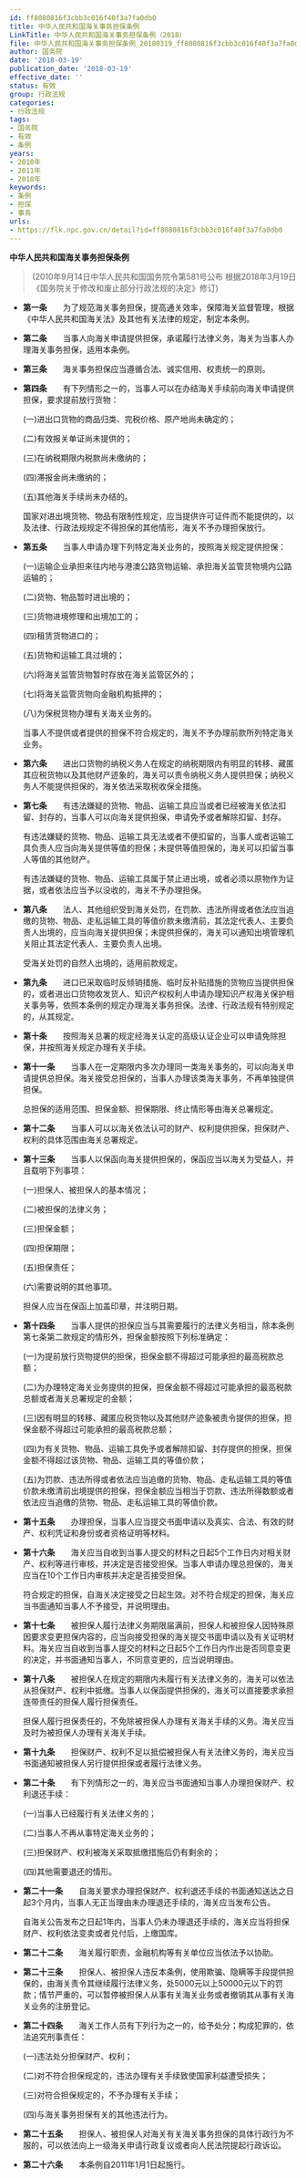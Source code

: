 ```yaml
---
id: ff8080816f3cbb3c016f40f3a7fa0db0
title: 中华人民共和国海关事务担保条例
LinkTitle: 中华人民共和国海关事务担保条例（2018）
file: 中华人民共和国海关事务担保条例_20180319_ff8080816f3cbb3c016f40f3a7fa0db0.docx
author: 国务院
date: '2018-03-19'
publication_date: '2018-03-19'
effective_date: ''
status: 有效
group: 行政法规
categories:
- 行政法规
tags:
- 国务院
- 有效
- 条例
years:
- 2010年
- 2011年
- 2018年
keywords:
- 条例
- 担保
- 事务
urls:
- https://flk.npc.gov.cn/detail?id=ff8080816f3cbb3c016f40f3a7fa0db0
---
```


**中华人民共和国海关事务担保条例**

> (2010年9月14日中华人民共和国国务院令第581号公布 根据2018年3月19日《国务院关于修改和废止部分行政法规的决定》修订)

- **第一条**　　为了规范海关事务担保，提高通关效率，保障海关监督管理，根据《中华人民共和国海关法》及其他有关法律的规定，制定本条例。

- **第二条**　　当事人向海关申请提供担保，承诺履行法律义务，海关为当事人办理海关事务担保，适用本条例。

- **第三条**　　海关事务担保应当遵循合法、诚实信用、权责统一的原则。

- **第四条**　　有下列情形之一的，当事人可以在办结海关手续前向海关申请提供担保，要求提前放行货物：

  (一)进出口货物的商品归类、完税价格、原产地尚未确定的；

  (二)有效报关单证尚未提供的；

  (三)在纳税期限内税款尚未缴纳的；

  (四)滞报金尚未缴纳的；

  (五)其他海关手续尚未办结的。

  国家对进出境货物、物品有限制性规定，应当提供许可证件而不能提供的，以及法律、行政法规规定不得担保的其他情形，海关不予办理担保放行。

- **第五条**　　当事人申请办理下列特定海关业务的，按照海关规定提供担保：

  (一)运输企业承担来往内地与港澳公路货物运输、承担海关监管货物境内公路运输的；

  (二)货物、物品暂时进出境的；

  (三)货物进境修理和出境加工的；

  (四)租赁货物进口的；

  (五)货物和运输工具过境的；

  (六)将海关监管货物暂时存放在海关监管区外的；

  (七)将海关监管货物向金融机构抵押的；

  (八)为保税货物办理有关海关业务的。

  当事人不提供或者提供的担保不符合规定的，海关不予办理前款所列特定海关业务。

- **第六条**　　进出口货物的纳税义务人在规定的纳税期限内有明显的转移、藏匿其应税货物以及其他财产迹象的，海关可以责令纳税义务人提供担保；纳税义务人不能提供担保的，海关依法采取税收保全措施。

- **第七条**　　有违法嫌疑的货物、物品、运输工具应当或者已经被海关依法扣留、封存的，当事人可以向海关提供担保，申请免予或者解除扣留、封存。

  有违法嫌疑的货物、物品、运输工具无法或者不便扣留的，当事人或者运输工具负责人应当向海关提供等值的担保；未提供等值担保的，海关可以扣留当事人等值的其他财产。

  有违法嫌疑的货物、物品、运输工具属于禁止进出境，或者必须以原物作为证据，或者依法应当予以没收的，海关不予办理担保。

- **第八条**　　法人、其他组织受到海关处罚，在罚款、违法所得或者依法应当追缴的货物、物品、走私运输工具的等值价款未缴清前，其法定代表人、主要负责人出境的，应当向海关提供担保；未提供担保的，海关可以通知出境管理机关阻止其法定代表人、主要负责人出境。

  受海关处罚的自然人出境的，适用前款规定。

- **第九条**　　进口已采取临时反倾销措施、临时反补贴措施的货物应当提供担保的，或者进出口货物收发货人、知识产权权利人申请办理知识产权海关保护相关事务等，依照本条例的规定办理海关事务担保。法律、行政法规有特别规定的，从其规定。

- **第十条**　　按照海关总署的规定经海关认定的高级认证企业可以申请免除担保，并按照海关规定办理有关手续。

- **第十一条**　　当事人在一定期限内多次办理同一类海关事务的，可以向海关申请提供总担保。海关接受总担保的，当事人办理该类海关事务，不再单独提供担保。

  总担保的适用范围、担保金额、担保期限、终止情形等由海关总署规定。

- **第十二条**　　当事人可以以海关依法认可的财产、权利提供担保，担保财产、权利的具体范围由海关总署规定。

- **第十三条**　　当事人以保函向海关提供担保的，保函应当以海关为受益人，并且载明下列事项：

  (一)担保人、被担保人的基本情况；

  (二)被担保的法律义务；

  (三)担保金额；

  (四)担保期限；

  (五)担保责任；

  (六)需要说明的其他事项。

  担保人应当在保函上加盖印章，并注明日期。

- **第十四条**　　当事人提供的担保应当与其需要履行的法律义务相当，除本条例第七条第二款规定的情形外，担保金额按照下列标准确定：

  (一)为提前放行货物提供的担保，担保金额不得超过可能承担的最高税款总额；

  (二)为办理特定海关业务提供的担保，担保金额不得超过可能承担的最高税款总额或者海关总署规定的金额；

  (三)因有明显的转移、藏匿应税货物以及其他财产迹象被责令提供的担保，担保金额不得超过可能承担的最高税款总额；

  (四)为有关货物、物品、运输工具免予或者解除扣留、封存提供的担保，担保金额不得超过该货物、物品、运输工具的等值价款；

  (五)为罚款、违法所得或者依法应当追缴的货物、物品、走私运输工具的等值价款未缴清前出境提供的担保，担保金额应当相当于罚款、违法所得数额或者依法应当追缴的货物、物品、走私运输工具的等值价款。

- **第十五条**　　办理担保，当事人应当提交书面申请以及真实、合法、有效的财产、权利凭证和身份或者资格证明等材料。

- **第十六条**　　海关应当自收到当事人提交的材料之日起5个工作日内对相关财产、权利等进行审核，并决定是否接受担保。当事人申请办理总担保的，海关应当在10个工作日内审核并决定是否接受担保。

  符合规定的担保，自海关决定接受之日起生效。对不符合规定的担保，海关应当书面通知当事人不予接受，并说明理由。

- **第十七条**　　被担保人履行法律义务期限届满前，担保人和被担保人因特殊原因要求变更担保内容的，应当向接受担保的海关提交书面申请以及有关证明材料。海关应当自收到当事人提交的材料之日起5个工作日内作出是否同意变更的决定，并书面通知当事人，不同意变更的，应当说明理由。

- **第十八条**　　被担保人在规定的期限内未履行有关法律义务的，海关可以依法从担保财产、权利中抵缴。当事人以保函提供担保的，海关可以直接要求承担连带责任的担保人履行担保责任。

  担保人履行担保责任的，不免除被担保人办理有关海关手续的义务。海关应当及时为被担保人办理有关海关手续。

- **第十九条**　　担保财产、权利不足以抵偿被担保人有关法律义务的，海关应当书面通知被担保人另行提供担保或者履行法律义务。

- **第二十条**　　有下列情形之一的，海关应当书面通知当事人办理担保财产、权利退还手续：

  (一)当事人已经履行有关法律义务的；

  (二)当事人不再从事特定海关业务的；

  (三)担保财产、权利被海关采取抵缴措施后仍有剩余的；

  (四)其他需要退还的情形。

- **第二十一条**　　自海关要求办理担保财产、权利退还手续的书面通知送达之日起3个月内，当事人无正当理由未办理退还手续的，海关应当发布公告。

  自海关公告发布之日起1年内，当事人仍未办理退还手续的，海关应当将担保财产、权利依法变卖或者兑付后，上缴国库。

- **第二十二条**　　海关履行职责，金融机构等有关单位应当依法予以协助。

- **第二十三条**　　担保人、被担保人违反本条例，使用欺骗、隐瞒等手段提供担保的，由海关责令其继续履行法律义务，处5000元以上50000元以下的罚款；情节严重的，可以暂停被担保人从事有关海关业务或者撤销其从事有关海关业务的注册登记。

- **第二十四条**　　海关工作人员有下列行为之一的，给予处分；构成犯罪的，依法追究刑事责任：

  (一)违法处分担保财产、权利；

  (二)对不符合担保规定的，违法办理有关手续致使国家利益遭受损失；

  (三)对符合担保规定的，不予办理有关手续；

  (四)与海关事务担保有关的其他违法行为。

- **第二十五条**　　担保人、被担保人对海关有关海关事务担保的具体行政行为不服的，可以依法向上一级海关申请行政复议或者向人民法院提起行政诉讼。

- **第二十六条**　　本条例自2011年1月1日起施行。
